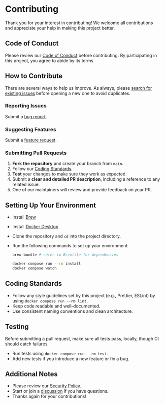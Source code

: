 # Contributing

Thank you for your interest in contributing! We welcome all contributions and appreciate your help in making this project better.

## Code of Conduct

Please review our [Code of Conduct](?tab=coc-ov-file) before contributing. By participating in this project, you agree to abide by its terms.

## How to Contribute

There are several ways to help us improve. As always, please [search for existing issues](/issues) before opening a new one to avoid duplicates.

### Reporting Issues

Submit a [bug report](/issues/new/choose).

### Suggesting Features

Submit a [feature request](/issues/new/choose).

### Submitting Pull Requests

1. **Fork the repository** and create your branch from `main`.
2. Follow our [Coding Standards](#coding-standards).
3. **Test** your changes to make sure they work as expected.
4. Submit a **clear and detailed PR description**, including a reference to any related issue.
5. One of our maintainers will review and provide feedback on your PR.

## Setting Up Your Environment

- Install [Brew](https://brew.sh/)
- Install [Docker Desktop](https://docs.docker.com/desktop/)
- Clone the repository and `cd` into the project directory.
- Run the following commands to set up your environment:

    ```sh
    brew bundle # refer to Brewfile for dependencies

    docker compose run --rm install
    docker compose watch
    ```

## Coding Standards

- Follow any style guidelines set by this project (e.g., Prettier, ESLint) by using `docker compose run --rm lint`.
- Keep code readable and well-documented.
- Use consistent naming conventions and clean architecture.

## Testing

Before submitting a pull request, make sure all tests pass, locally, though CI should catch failures.

- Run tests using `docker compose run --rm test`.
- Add new tests if you introduce a new feature or fix a bug.

## Additional Notes

- Please review our [Security Policy](/security/policy).
- Start or join a [discussion](/discussions) if you have questions.
- Thanks again for your contributions!
